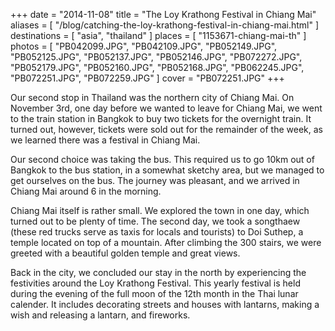 +++
date    = "2014-11-08"
title   = "The Loy Krathong Festival in Chiang Mai"
aliases = [ "/blog/catching-the-loy-krathong-festival-in-chiang-mai.html" ]
destinations = [ "asia", "thailand" ]
places  = [ "1153671-chiang-mai-th" ]
photos  = [
  "PB042099.JPG", "PB042109.JPG", "PB052149.JPG", "PB052125.JPG", "PB052137.JPG",
  "PB052146.JPG", "PB072272.JPG", "PB052179.JPG", "PB052160.JPG", "PB052168.JPG",
  "PB062245.JPG", "PB072251.JPG", "PB072259.JPG"
]
cover = "PB072251.JPG"
+++

Our second stop in Thailand was the northern city of Chiang Mai. On November 3rd, one day before we wanted to leave for Chiang Mai, we went to the train station in Bangkok to buy two tickets for the overnight train. It turned out, however, tickets were sold out for the remainder of the week, as we learned there was a festival in Chiang Mai.

<!--more-->
Our second choice was taking the bus. This required us to go 10km out of Bangkok to the bus station, in a somewhat sketchy area, but we managed to get ourselves on the bus. The journey was pleasant, and we arrived in Chiang Mai around 6 in the morning.

Chiang Mai itself is rather small. We explored the town in one day, which turned out to be plenty of time. The second day, we took a songthaew (these red trucks serve as taxis for locals and tourists) to Doi Suthep, a temple located on top of a mountain. After climbing the 300 stairs, we were greeted with a beautiful golden temple and great views.

Back in the city, we concluded our stay in the north by experiencing the festivities around the Loy Krathong Festival. This yearly festival is held during the evening of the full moon of the 12th month in the Thai lunar calender. It includes decorating streets and houses with lantarns, making a wish and releasing a lantarn, and fireworks.